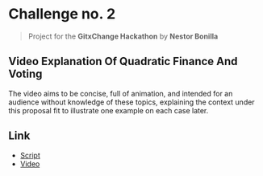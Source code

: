 # Challenge no. 2
> Project for the **GitxChange Hackathon**
> by **Nestor Bonilla**

## Video Explanation Of Quadratic Finance And Voting

The video aims to be concise, full of animation, and intended for an audience without knowledge of these topics, explaining the context under this proposal fit to illustrate one example on each case later.

## Link
* [Script](https://docs.google.com/document/d/1jJNhZ4FeKTUQ6wMyAbvUVJ_dir8hWE9NkYRnyfgvbSo/edit?usp=sharing)
* [Video](https://drive.google.com/file/d/1tJMqO-EB7U2TlZhlwxxBCBb0bCL7NeVd/view?usp=sharing)